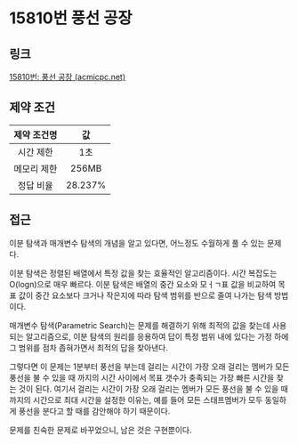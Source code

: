 # 15810번 풍선 공장

## 링크

[15810번: 풍선 공장 (acmicpc.net)](https://www.acmicpc.net/problem/15810)

## 제약 조건

| 제약 조건명 |   값    |
| :---------: | :-----: |
|  시간 제한  |   1초   |
| 메모리 제한 |  256MB  |
|  정답 비율  | 28.237% |

## 접근

이분 탐색과 매개변수 탐색의 개념을 알고 있다면, 어느정도 수월하게 풀 수 있는 문제다.

이분 탐색은 정렬된 배열에서 특정 값을 찾는 효율적인 알고리즘이다. 시간 복잡도는 O(logn)으로 매우 빠르다. 이분 탐색은 배열의 중간 요소와 모ㅓㄱ표 값을 비교하여 목표 값이 중간 요소보다 크거나 작은지에 따라 탐색 범위를 반으로 줄여 나가는 탐색 방법이다.

매개변수 탐색(Parametric Search)는 문제를 해결하기 위해 최적의 값을 찾는데 사용되는 알고리즘으로, 이분 탐색의 원리를 응용하여 답이 특정 범위 내에 있다는 가정 하에 그 범위를 점차 좁혀가면서 최적의 답을 찾아낸다.

그렇다면 이 문제는 1분부터 풍선을 부는데 걸리는 시간이 가장 오래 걸리는 멤버가 모든 풍선을 불 수 있을 때 까지의 시간 사이에서 목표 갯수가 충족되는 가장 빠른 시간을 찾는 것이 된다. 여기서 걸리는 시간이 가장 오래 걸리는 멤버가 모든 풍선을 불 수 있을 때 까지의 시간으로 최대 시간을 설정한 이유는, 예를 들어 모든 스태프멤버가 모두 동일하게 풍선을 분다고 할 때를 감안해야 하기 때문이다.

문제를 친숙한 문제로 바꾸었으니, 남은 것은 구현뿐이다.